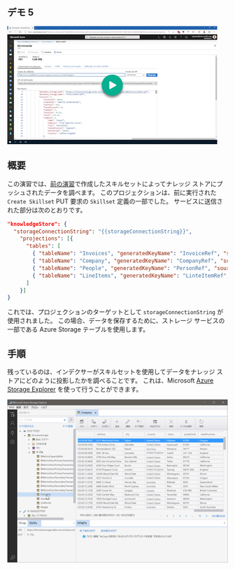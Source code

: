 ## <a name="demo-5"></a>デモ 5

[![デモ 5](images/demo4.png)](https://globaleventcdn.blob.core.windows.net/assets/aiml/aiml10/videos/Demo5.mp4 "デモ 5")

## <a name="summary"></a>概要
この演習では、[前の演習](demo4.md)で作成したスキルセットによってナレッジ ストアにプッシュされたデータを調べます。 このプロジェクションは、前に実行された `Create Skillset` PUT 要求の `Skillset` 定義の一部でした。 サービスに送信された部分は次のとおりです。

```json
"knowledgeStore": { 
  "storageConnectionString": "{{storageConnectionString}}", 
    "projections": [{ 
      "tables": [  
        { "tableName": "Invoices", "generatedKeyName": "InvoiceRef", "source": "/document/invoice" , "sourceContext": null, "inputs": []}, 
        { "tableName": "Company", "generatedKeyName": "CompanyRef", "source": "/document/invoice/company", "sourceContext": null, "inputs": []}, 
        { "tableName": "People", "generatedKeyName": "PersonRef", "source": "/document/invoice/person", "sourceContext": null, "inputs": []}, 
        { "tableName": "LineItems", "generatedKeyName": "LinteItemRef", "source": "/document/invoice/lineItems/*" ,"sourceContext": null, "inputs": []} 
      ]  
    }]
}
```
これでは、プロジェクションのターゲットとして `storageConnectionString` が使用されました。 この場合、データを保存するために、ストレージ サービスの一部である Azure Storage テーブルを使用します。

## <a name="what-to-do"></a>手順
残っているのは、インデクサーがスキルセットを使用してデータをナレッジ ストアにどのように投影したかを調べることです。 これは、Microsoft [Azure Storage Explorer](https://docs.microsoft.com/en-us/azure/vs-azure-tools-storage-explorer-blobs?WT.mc_id=msignitethetour2019-github-aiml10) を使って行うことができます。

![ナレッジ ストア](images/knowledge_store.png "ナレッジ ストア")

